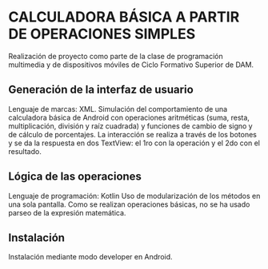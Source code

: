 # CALCULADORA BÁSICA A PARTIR DE OPERACIONES SIMPLES
Realización de proyecto como parte de la clase de programación multimedia y de dispositivos móviles de Ciclo Formativo Superior de DAM.
## Generación de la interfaz de usuario
Lenguaje de marcas: XML.
Simulación del comportamiento de una calculadora básica de Android con operaciones aritméticas (suma, resta, multiplicación, división y raíz cuadrada) y funciones de cambio de signo y de cálculo de porcentajes.
La interacción se realiza a través de los botones y se da la respuesta en dos TextView: el 1ro con la operación y el 2do con el resultado.
## Lógica de las operaciones
Lenguaje de programación: Kotlin
Uso de modularización de los métodos en una sola pantalla. Como se realizan operaciones básicas, no se ha usado parseo de la expresión matemática. 
## Instalación
Instalación mediante modo developer en Android. 
